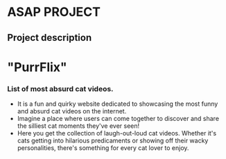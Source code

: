 # ASAP PROJECT

## Project description

# "PurrFlix"

### List of most absurd cat videos.

- It is a fun and quirky website dedicated to showcasing the most funny and absurd cat videos on the internet.
- Imagine a place where users can come together to discover and share the silliest cat moments they've ever seen!
- Here you get the collection of laugh-out-loud cat videos. Whether it's cats getting into hilarious predicaments or showing off their wacky personalities, there's something for every cat lover to enjoy.
